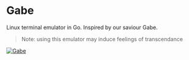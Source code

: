 # Gabe

Linux terminal emulator in Go. Inspired by our saviour Gabe.
> Note: using this emulator may induce feelings of transcendance 

[![Gabe](https://i.gyazo.com/f2e194c6c592550d66a34d8d84ff5c19.jpg)](https://www.youtube.com/watch?v=Qt6O1GzAeK0)
